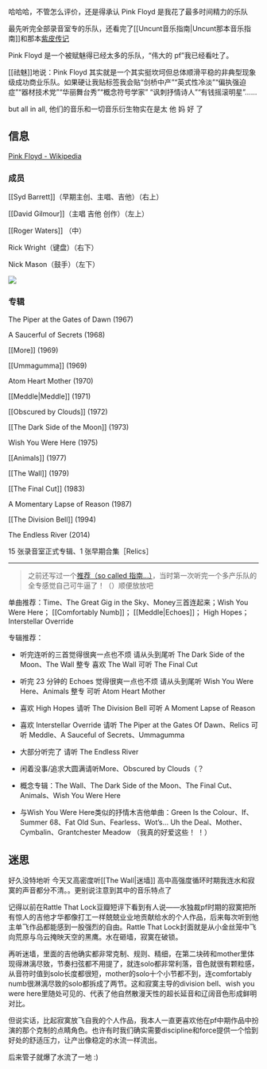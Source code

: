 哈哈哈，不管怎么评价，还是得承认 Pink Floyd 是我花了最多时间精力的乐队

最先听完全部录音室专的乐队，还看完了[[Uncunt音乐指南|Uncunt那本音乐指南]]和那本[紫皮传记](https://book.douban.com/subject/34821222/)

Pink Floyd 是一个被赋魅得已经太多的乐队，“伟大的 pf”我已经看吐了。

[[祛魅]]地说：Pink Floyd 其实就是一个其实挺坎坷但总体顺滑平稳的非典型现象级成功商业乐队。如果硬让我贴标签我会贴“剑桥中产”“英式性冷淡”“偏执强迫症”“器材技术党”“华丽舞台秀”“概念符号学家” “讽刺抒情诗人”“有钱摇滚明星”……

but all in all, 他们的音乐和一切音乐衍生物实在是太 他 妈 好 了

## 信息
[Pink Floyd - Wikipedia](https://en.wikipedia.org/wiki/Pink_Floyd)

### 成员
[[Syd Barrett]]（早期主创、主唱、吉他）（右上）

[[David Gilmour]]（主唱 吉他 创作）（左上）

[[Roger Waters]] （中）

Rick Wright（键盘）（右下）

Nick Mason（鼓手）（左下）

![](https://picture-guan.oss-cn-hangzhou.aliyuncs.com/IMG_4649.jpeg)


### 专辑

The Piper at the Gates of Dawn (1967)

A Saucerful of Secrets (1968)

[[More]] (1969)

[[Ummagumma]] (1969)

Atom Heart Mother (1970)

[[Meddle|Meddle]] (1971)

[[Obscured by Clouds]] (1972)

[[The Dark Side of the Moon]] (1973)

Wish You Were Here (1975)

[[Animals]] (1977)

[[The Wall]] (1979)

[[The Final Cut]] (1983)

A Momentary Lapse of Reason (1987)

[[The Division Bell]] (1994)

The Endless River (2014)

15 张录音室正式专辑、1 张早期合集［Relics］

---

> 之前还写过一个[推荐（so called 指南...）](https://music.163.com/#/playlist?app_version=8.7.55&id=2533584688&dlt=0846&creatorId=106916740)，当时第一次听完一个多产乐队的全专感觉自己可牛逼了！（）顺便放放吧

单曲推荐：Time、The Great Gig in the Sky、Money三首连起来；Wish You Were Here； [[Comfortably Numb]]； [[Meddle|Echoes]]； High Hopes；Interstellar Override 

专辑推荐： 

- 听完连听的三首觉得很爽一点也不烦 请从头到尾听 The Dark Side of the Moon、The Wall 整专 喜欢 The Wall 可听 The Final Cut 

- 听完 23 分钟的 Echoes 觉得很爽一点也不烦 请从头到尾听 Wish You Were Here、Animals 整专 可听 Atom Heart Mother 

- 喜欢 High Hopes 请听 The Division Bell 可听 A Moment Lapse of Reason 

- 喜欢 Interstellar Override 请听 The Piper at the Gates Of Dawn、Relics 可听 Meddle、A Sauceful of Secrets、Ummagumma

- 大部分听完了 请听 The Endless River 

- 闲着没事/追求大圆满请听More、Obscured by Clouds（？ 

- 概念专辑：The Wall、The Dark Side of the Moon、The Final Cut、Animals、Wish You Were Here 

- 与Wish You Were Here类似的抒情木吉他单曲：Green Is the Colour、If、Summer 68、Fat Old Sun、Fearless、Wot’s... Uh the Deal、Mother、Cymbalin、Grantchester Meadow （我真的好爱这些！ ！）

## 迷思

好久没特地听 今天又高密度听[[The Wall|迷墙]] 高中高强度循环时期我连水和寂寞的声音都分不清。。更别说注意到其中的音乐特点了

记得以前在Rattle That Lock豆瓣短评下看到有人说——水独裁pf时期的寂寞把所有惊人的吉他才华都像打工一样兢兢业业地贡献给水的个人作品，后来每次听到他主单飞作品都能感到一股强烈的自由。Rattle That Lock封面就是从小金丝笼中飞向荒原与乌云掩映天空的黑鹰。水在砸墙，寂寞在破锁。

再听迷墙，里面的吉他确实都非常克制、规则、精细，在第二块砖和mother里体现得淋漓尽致，节奏扫弦都不用提了，就连solo都非常利落，音色就很有颗粒感，从音符时值到solo长度都很短，mother的solo十个小节都不到，连comfortably numb很淋漓尽致的solo都拆成了两节。这和寂寞主导的division bell、wish you were here里随处可见的、代表了他自然散漫天性的超长延音和辽阔音色形成鲜明对比。

但说实话，比起寂寞放飞自我的个人作品，我本人一直更喜欢他在pf中期作品中扮演的那个克制的点睛角色。也许有时我们确实需要discipline和force提供一个恰到好处的舒适压力，让产出像稳定的水流一样流出。

后来管子就爆了水流了一地 :)